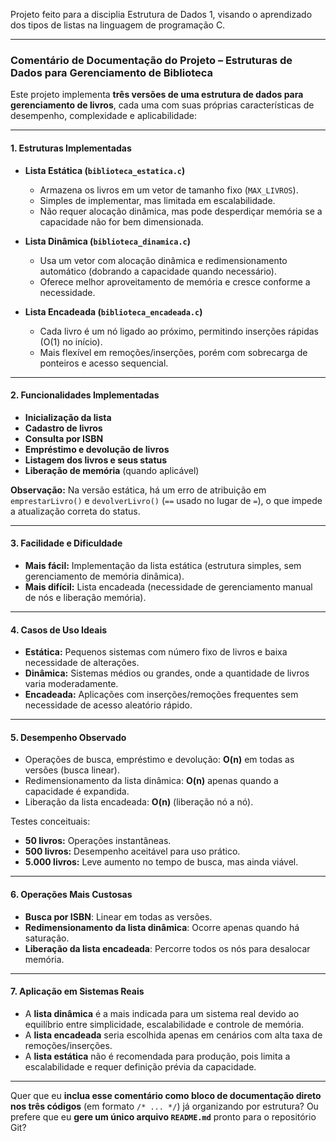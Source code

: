 Projeto feito para a disciplia Estrutura de Dados 1, visando o aprendizado dos tipos de listas na linguagem de programação C.

---

### Comentário de Documentação do Projeto – Estruturas de Dados para Gerenciamento de Biblioteca

Este projeto implementa **três versões de uma estrutura de dados para gerenciamento de livros**, cada uma com suas próprias características de desempenho, complexidade e aplicabilidade:

---

#### **1. Estruturas Implementadas**

* **Lista Estática (`biblioteca_estatica.c`)**

  * Armazena os livros em um vetor de tamanho fixo (`MAX_LIVROS`).
  * Simples de implementar, mas limitada em escalabilidade.
  * Não requer alocação dinâmica, mas pode desperdiçar memória se a capacidade não for bem dimensionada.

* **Lista Dinâmica (`biblioteca_dinamica.c`)**

  * Usa um vetor com alocação dinâmica e redimensionamento automático (dobrando a capacidade quando necessário).
  * Oferece melhor aproveitamento de memória e cresce conforme a necessidade.

* **Lista Encadeada (`biblioteca_encadeada.c`)**

  * Cada livro é um nó ligado ao próximo, permitindo inserções rápidas (O(1) no início).
  * Mais flexível em remoções/inserções, porém com sobrecarga de ponteiros e acesso sequencial.

---

#### **2. Funcionalidades Implementadas**

* **Inicialização da lista**
* **Cadastro de livros**
* **Consulta por ISBN**
* **Empréstimo e devolução de livros**
* **Listagem dos livros e seus status**
* **Liberação de memória** (quando aplicável)

**Observação:** Na versão estática, há um erro de atribuição em `emprestarLivro()` e `devolverLivro()` (`==` usado no lugar de `=`), o que impede a atualização correta do status.

---

#### **3. Facilidade e Dificuldade**

* **Mais fácil:** Implementação da lista estática (estrutura simples, sem gerenciamento de memória dinâmica).
* **Mais difícil:** Lista encadeada (necessidade de gerenciamento manual de nós e liberação memória).

---

#### **4. Casos de Uso Ideais**

* **Estática:** Pequenos sistemas com número fixo de livros e baixa necessidade de alterações.
* **Dinâmica:** Sistemas médios ou grandes, onde a quantidade de livros varia moderadamente.
* **Encadeada:** Aplicações com inserções/remoções frequentes sem necessidade de acesso aleatório rápido.

---

#### **5. Desempenho Observado**

* Operações de busca, empréstimo e devolução: **O(n)** em todas as versões (busca linear).
* Redimensionamento da lista dinâmica: **O(n)** apenas quando a capacidade é expandida.
* Liberação da lista encadeada: **O(n)** (liberação nó a nó).

Testes conceituais:

* **50 livros:** Operações instantâneas.
* **500 livros:** Desempenho aceitável para uso prático.
* **5.000 livros:** Leve aumento no tempo de busca, mas ainda viável.

---

#### **6. Operações Mais Custosas**

* **Busca por ISBN**: Linear em todas as versões.
* **Redimensionamento da lista dinâmica**: Ocorre apenas quando há saturação.
* **Liberação da lista encadeada**: Percorre todos os nós para desalocar memória.

---

#### **7. Aplicação em Sistemas Reais**

* A **lista dinâmica** é a mais indicada para um sistema real devido ao equilíbrio entre simplicidade, escalabilidade e controle de memória.
* A **lista encadeada** seria escolhida apenas em cenários com alta taxa de remoções/inserções.
* A **lista estática** não é recomendada para produção, pois limita a escalabilidade e requer definição prévia da capacidade.

---

Quer que eu **inclua esse comentário como bloco de documentação direto nos três códigos** (em formato `/* ... */`) já organizando por estrutura?
Ou prefere que eu **gere um único arquivo `README.md`** pronto para o repositório Git?


